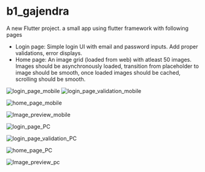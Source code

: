 # b1_gajendra

A new Flutter project.
 a small app using flutter framework with following pages
- Login page: Simple login UI with email and password inputs. Add proper validations, error displays.
- Home page: An image grid (loaded from web) with atleast 50 images. Images should be asynchronously loaded, transition from placeholder to image should be smooth, once loaded images should be cached, scrolling should be smooth.

![login_page_mobile](https://github.com/GajendraShegunashi/FlutterApp/assets/137136170/dfe933d6-9eae-4a29-a124-8b7b937cbf79)  ![login_page_validation_mobile](https://github.com/GajendraShegunashi/FlutterApp/assets/137136170/7b292eab-64ea-4da7-93ba-a8f7766653d0)


![home_page_mobile](https://github.com/GajendraShegunashi/FlutterApp/assets/137136170/51c8f7e5-b65a-4142-9db9-7e5e4fbea1fd)


![Image_preview_mobile](https://github.com/GajendraShegunashi/FlutterApp/assets/137136170/28dc3696-bd71-407d-8542-580eeef63c59)


![login_page_PC](https://github.com/GajendraShegunashi/FlutterApp/assets/137136170/f55f6fa2-4017-415d-9e3a-ad556988bef9)


![login_page_validation_PC](https://github.com/GajendraShegunashi/FlutterApp/assets/137136170/c3120145-627e-424e-b508-20caf2d8befe)


![home_page_PC](https://github.com/GajendraShegunashi/FlutterApp/assets/137136170/b1a2f4c3-aae2-480b-a607-6249034789d0)


![Image_preview_pc](https://github.com/GajendraShegunashi/FlutterApp/assets/137136170/1534d54d-0546-452e-8fab-3d215090dfc6)
